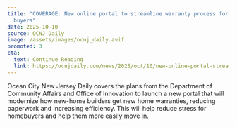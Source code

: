 ```yaml
---
title: "COVERAGE: New online portal to streamline warranty process for builders,
  buyers"
date: 2025-10-10
source: OCNJ Daily
image: /assets/images/ocnj_daily.avif
promoted: 3
cta:
  text: Continue Reading
  link: https://ocnjdaily.com/news/2025/oct/10/new-online-portal-streamline-warranty-process-for-builders-buyers/
---
```

Ocean City New Jersey Daily covers the plans from the Department of Community Affairs and Office of Innovation to launch a new portal that will modernize how new-home builders get new home warranties, reducing paperwork and increasing efficiency. This will help reduce stress for homebuyers and help them more easily move in.
